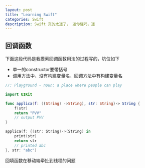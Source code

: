 ```yaml
---
layout: post
title: "Learning Swift"
categories: Swift
description: Swift 真的太迷了， 迷你懂吗，迷
---
```


## 回调函数

下面这段代码是我摸索回调函数用法的过程写的，坑位如下

- 单一的constructor要带括号
- 调用方法中，没有构建变量名，回调方法中有构建变量名

```swift
//: Playground - noun: a place where people can play

import UIKit

func applica(f: ((String) ->String), str: String)-> String {
    f(str)
    return "PVV"
    // output PVV
}

applica(f: {(str: String)->(String) in
    print(str)
    return str
    // printed abc
}, str: "abc")
```

回填函数在移动端牵扯到线程的问题
